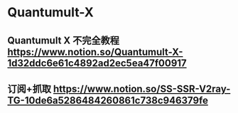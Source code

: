 # Quantumult-X 
## Quantumult X 不完全教程 https://www.notion.so/Quantumult-X-1d32ddc6e61c4892ad2ec5ea47f00917 
## 订阅+抓取 https://www.notion.so/SS-SSR-V2ray-TG-10de6a5286484260861c738c946379fe
